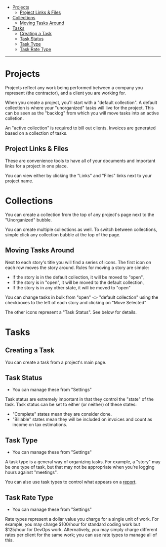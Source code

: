 - [Projects](#projects)
  - [Project Links & Files](#project-links--files)
- [Collections](#collections)
  - [Moving Tasks Around](#moving-tasks-around)
- [Tasks](#tasks)
  - [Creating a Task](#creating-a-task)
  - [Task Status](#task-status)
  - [Task Type](#task-type)
  - [Task Rate Type](#task-rate-type)

---

# Projects

Projects reflect any work being performed between a company you represent (the contractor), and a client you are working for.

When you create a project, you'll start with a "default collection". A default collection is where your "unorganized" tasks will live for the project. This can be seen as the "backlog" from which you will move tasks into an active colletion.

An "active collection" is required to bill out clients. Invoices are generated based on a collection of tasks.

## Project Links & Files

These are convenience tools to have all of your documents and important links for a project in one place.

You can view either by clicking the "Links" and "Files" links next to your project name.

# Collections

You can create a collection from the top of any project's page next to the "Unorganized" bubble.

You can create multiple collections as well. To switch between collections, simple click any collection bubble at the top of the page.

## Moving Tasks Around

Next to each story's title you will find a series of icons. The first icon on each row moves the story around. Rules for moving a story are simple:

- If the story is in the default collection, it will be moved to "open",
- If the story is in "open", it will be moved to the default collection,
- If the story is in any other state, it will be moved to "open"

You can change tasks in bulk from "open" <> "default collection" using the checkboxes to the left of each story and clicking on "Move Selected"

The other icons represent a "Task Status". See below for details.

# Tasks

## Creating a Task

You can create a task from a project's main page.

## Task Status

-  You can manage these from "Settings"

Task status are extremely important in that they control the "state" of the task. Task status can be set to either (or neither) of these states:

- "Complete" states mean they are consider done.
- "Billable" states mean they will be included on invoices and count as income on tax estimations.

## Task Type

-  You can manage these from "Settings"

A task type is a general way of organizing tasks. For example, a "story" may be one type of task, but that may not be appropriate when you're logging hours against "meetings".

You can also use task types to control what appears on a [report](reports.md).

## Task Rate Type

-  You can manage these from "Settings"

Rate types represent a dollar value you charge for a single unit of work. For example, you may charge $100/hour for standard coding work but $125/hour for DevOps work. Alternatively, you may simply charge different rates per client for the same work; you can use rate types to manage all of this.
